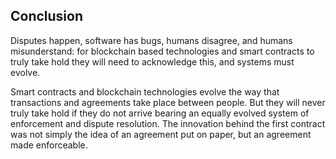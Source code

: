 ## Conclusion

Disputes happen, software has bugs, humans disagree, and humans misunderstand: for blockchain based technologies and smart contracts to truly take hold they will need to acknowledge this, and systems must evolve.

Smart contracts and blockchain technologies evolve the way that transactions and agreements take place between people. But they will never truly take hold if they do not arrive bearing an equally evolved system of enforcement and dispute resolution. The innovation behind the first contract was not simply the idea of an agreement put on paper, but an agreement made enforceable. 

